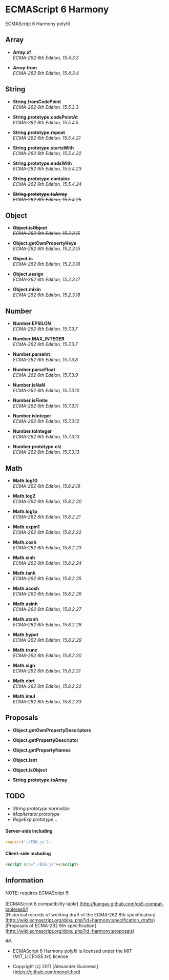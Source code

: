 # ECMAScript 6 Harmony

ECMAScript 6 Harmony polyfil


## Array

* **Array.of**<br />
*ECMA-262 6th Edition, 15.4.3.3*<br />

* **Array.from**<br />
*ECMA-262 6th Edition, 15.4.3.4*<br />

## String

* **String.fromCodePoint**<br />
*ECMA-262 6th Edition, 15.5.3.3*<br />

* **String.prototype.codePointAt**<br />
*ECMA-262 6th Edition, 15.5.4.5*<br />

* **String.prototype.repeat**<br />
*ECMA-262 6th Edition, 15.5.4.21*<br />

* **String.prototype.startsWith**<br />
*ECMA-262 6th Edition, 15.5.4.22*<br />

* **String.prototype.endsWith**<br />
*ECMA-262 6th Edition, 15.5.4.23*<br />

* **String.prototype.contains**<br />
*ECMA-262 6th Edition, 15.5.4.24*<br />

* **~~String.prototype.toArray~~**<br />
*~~ECMA-262 6th Edition, 15.5.4.25~~*<br />


## Object

* **~~Object.isObject~~**<br />
*~~ECMA-262 6th Edition, 15.2.3.15~~*<br />

* **Object.getOwnPropertyKeys**<br />
*ECMA-262 6th Edition, 15.2.3.15*<br />

* **Object.is**<br />
*ECMA-262 6th Edition, 15.2.3.16*<br />

* **Object.assign**<br />
*ECMA-262 6th Edition, 15.2.3.17*<br />

* **Object.mixin**<br />
*ECMA-262 6th Edition, 15.2.3.18*<br />


## Number

* **Number.EPSILON**<br />
*ECMA-262 6th Edition, 15.7.3.7*<br />

* **Number.MAX_INTEGER**<br />
*ECMA-262 6th Edition, 15.7.3.7*<br />

* **Number.parseInt**<br />
*ECMA-262 6th Edition, 15.7.3.8*<br />

* **Number.parseFloat**<br />
*ECMA-262 6th Edition, 15.7.3.9*<br />

* **Number.isNaN**<br />
*ECMA-262 6th Edition, 15.7.3.10*<br />

* **Number.isFinite**<br />
*ECMA-262 6th Edition, 15.7.3.11*<br />

* **Number.isInteger**<br />
*ECMA-262 6th Edition, 15.7.3.12*<br />

* **Number.toInteger**<br />
*ECMA-262 6th Edition, 15.7.3.13*<br />

* **Number.prototype.clz**<br />
*ECMA-262 6th Edition, 15.7.3.13*<br />


## Math

* **Math.log10**<br />
*ECMA-262 6th Edition, 15.8.2.19*<br />

* **Math.log2**<br />
*ECMA-262 6th Edition, 15.8.2.20*<br />

* **Math.log1p**<br />
*ECMA-262 6th Edition, 15.8.2.21*<br />

* **Math.expm1**<br />
*ECMA-262 6th Edition, 15.8.2.22*<br />

* **Math.cosh**<br />
*ECMA-262 6th Edition, 15.8.2.23*<br />

* **Math.sinh**<br />
*ECMA-262 6th Edition, 15.8.2.24*<br />

* **Math.tanh**<br />
*ECMA-262 6th Edition, 15.8.2.25*<br />

* **Math.acosh**<br />
*ECMA-262 6th Edition, 15.8.2.26*<br />

* **Math.asinh**<br />
*ECMA-262 6th Edition, 15.8.2.27*<br />

* **Math.atanh**<br />
*ECMA-262 6th Edition, 15.8.2.28*<br />

* **Math.hypot**<br />
*ECMA-262 6th Edition, 15.8.2.29*<br />

* **Math.trunc**<br />
*ECMA-262 6th Edition, 15.8.2.30*<br />

* **Math.sign**<br />
*ECMA-262 6th Edition, 15.8.2.31*<br />

* **Math.cbrt**<br />
*ECMA-262 6th Edition, 15.8.2.32*<br />

* **Math.imul**<br />
*ECMA-262 6th Edition, 15.8.2.33*<br />


## Proposals

* **Object.getOwnPropertyDescriptors**<br />

* **Object.getPropertyDescriptor**<br />

* **Object.getPropertyNames**<br />

* **Object.isnt**<br />

* **Object.isObject**<br />

* **String.prototype.toArray**<br />


## TODO

* *String.prototype.normalize*<br />
* *MapIterator.prototype*<br />
* *RegeExp.prototype...*<br />


#### Server-side including

```javascript
require('./ES6.js');
```

#### Client-side including

```html
<script src="./ES6.js"></script>
```


## Information

NOTE: requires ECMAScript 5! <br />
<br />
[ECMAScript 6 compatibility table] (http://kangax.github.com/es5-compat-table/es6/) <br />
[Historical records of working draft of the ECMA-262 6th specification] (http://wiki.ecmascript.org/doku.php?id=harmony:specification_drafts) <br />
[Proposals of ECMA-262 6th specification] (http://wiki.ecmascript.org/doku.php?id=harmony:proposals) <br />


##.

* ECMAScript 6 Harmony polyfil is licensed under the MIT (MIT_LICENSE.txt) license

* Copyright (c) 2011 [Alexander Guinness] (https://github.com/monolithed)
